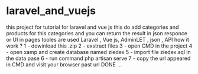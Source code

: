 # laravel_and_vuejs

this project for tutorial for laravel and vue js 
this do add categories and products for this categories 
and you can return the result in json responce or UI in pages 
tooles are used Laravel , Vue js, AdminLET , json , API 
how it work ?
1 - dowinload this .zip 
2 - exstract files 
3 - open CMD in the project 
4 - open xamp and create database named ziedex 
5 - import file ziedex.sql in the data pase 
6 - run command php artisan serve 
7 - copy the url appeared in CMD and visit your browser past url
DONE ...
